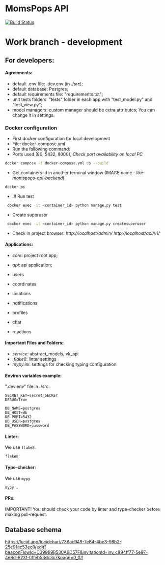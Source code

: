 # MomsPops API
[![Build Status](https://github.com/MomsPops/MomsPops-API/actions/workflows/django.yml/badge.svg)](https://github.com/MomsPops/MomsPops-API/actions/workflows/django.yml/)

# Work branch - development
## For developers:

#### Аgreements:
- default .env file: .dev.env (in ./src);
- default database: Postgres;
- default requirements file: "requirements.txt";
- unit tests folders: "tests" folder in each app with "test_model.py" and "test_view.py";
- model managers: custom manager should be extra attributes;
You can change it in settings.

###  Docker configuration
- First docker configuration for local development
- File: docker-compose.yml
- Run the following command:
- Ports used (80, 5432, 8000), _Check port availability on local PC_
```bash
docker compose -f docker-compose.yml up --build
```

- Get containers id in another terminal window (IMAGE name - like: _momspops-api-backend_)
```bash
docker ps 
```

- !!! Run test
```bash
 docker exec -it <container_id> python manage.py test
 ```
- Create superuser 
```bash
 docker exec -it <container_id> python manage.py createsuperuser
 ```
 - Check in project browser:
 _http://localhost/admin/_
 _http://localhost/api/v1/_
#### Applications:
- _core_: project root app;
- _api_: api application;

- users
- coordinates
- locations
- notifications
- profiles
- chat
- reactions

#### Important Files and Folders:
- _service_: abstract_models, vk_api
- _.flake8_: linter settings
- _mypy.ini_: settings for checking typing configuration


#### Environ variables example:
".dev.env" file in ./src:
```dotenv
SECRET_KEY=secret_SECRET
DEBUG=True

DB_NAME=postgres
DB_HOST=db
DB_PORT=5432
DB_USER=postgres
DB_PASSWORD=password
```
#### Linter:

We use `flake8`.
```commandline
flake8
```

#### Type-checker:

We use `mypy`
```commandline
mypy .
```

#### PRs:
IMPORTANT! You should check your code by linter and type-checker before making pull-request.


## Database schema
https://lucid.app/lucidchart/736ac949-7e84-4be3-96b2-25e91ec53ec8/edit?beaconFlowId=C39989B530A6D57F&invitationId=inv_c894ff77-5e97-4e8d-823f-0ffeb53dc3c7&page=0_0#
